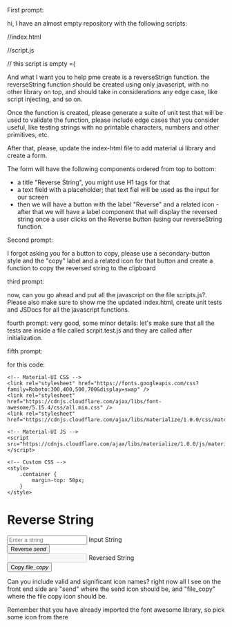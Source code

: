First prompt:

hi, I have an almost empty repository with the following scripts:

//index.html
<!DOCTYPE html>
<html lang="en">
<head>
    <meta charset="UTF-8">
    <meta name="viewport" content="width=device-width, initial-scale=1.0">
    <title>Reverse String</title>    
</head>
<body>
<script src="script.js"></script>
</body>
</html>

//script.js

// this script is empty =(

And what I want you to help pme create is a reverseStrign function.
the reverseString function should be created using only javascript, with no other library on top, and should take in considerations any edge case, like script injecting, and so on.

Once the function is created, please generate a suite of unit test that will be used to validate the function, please include edge cases that you consider useful, like testing strings with no printable characters, numbers and other primitives, etc.

After that, please, update the index-html file to add material ui library and create a form.

The form will have the following components ordered from top to bottom:
- a title "Reverse String", you might use H1 tags for that
- a text field with a placeholder; that text fiel will be used as the input for our screen
- then we will have a button with the label "Reverse" and a related icon
-after that we will have a label component that will display the reversed string once a user clicks on the Reverse button (using our reverseString function.


Second prompt:

I forgot asking you for a button to copy, please use a secondary-button style and the "copy" label and a related icon for that button and create a function to copy the reversed string to the clipboard

third prompt:

now, can you go ahead and put all the javascript on the file scripts.js?. Please also make sure to show me the updated index.html, create unit tests and JSDocs for all the javascript functions.


fourth prompt:
very good, some minor details:  let's make sure that all the tests are inside a file called scrpit.test.js and they are called after initialization.

fifth prompt:

for this code:

<!DOCTYPE html>
<html lang="en">
<head>
    <meta charset="UTF-8">
    <meta name="viewport" content="width=device-width, initial-scale=1.0">
    <title>Reverse String</title>    

    <!-- Material-UI CSS -->
    <link rel="stylesheet" href="https://fonts.googleapis.com/css?family=Roboto:300,400,500,700&display=swap" />
    <link rel="stylesheet" href="https://cdnjs.cloudflare.com/ajax/libs/font-awesome/5.15.4/css/all.min.css" />
    <link rel="stylesheet" href="https://cdnjs.cloudflare.com/ajax/libs/materialize/1.0.0/css/materialize.min.css">

    <!-- Material-UI JS -->
    <script src="https://cdnjs.cloudflare.com/ajax/libs/materialize/1.0.0/js/materialize.min.js"></script>

    <!-- Custom CSS -->
    <style>
        .container {
            margin-top: 50px;
        }
    </style>
</head>
<body>
<div class="container">
    <h1>Reverse String</h1>
    <div class="row">
        <form class="col s12">
            <div class="row">
                <div class="input-field col s6">
                    <input id="inputText" type="text" class="validate" placeholder="Enter a string">
                    <label for="inputText">Input String</label>
                </div>
            </div>
            <div class="row">
                <button id="reverseBtn" class="btn waves-effect waves-light" type="button" onclick="reverseString()">Reverse
                    <i class="material-icons right">send</i>
                </button>
            </div>
            <div class="row">
                <div class="input-field col s6">
                    <input id="outputText" type="text" class="validate" disabled>
                    <label for="outputText">Reversed String</label>
                </div>
            </div>
            <div class="row">
                <button id="copyBtn" class="btn waves-effect waves-light secondary-button" type="button" onclick="copyToClipboard()">Copy
                    <i class="material-icons right">file_copy</i>
                </button>
            </div>
        </form>
    </div>
</div>

<script src="script.js"></script>
<script src="script.test.js"></script>
</body>
</html>

Can you include valid and significant icon names? right now all I see on the front end side are "send" where the send icon should be, and "file_copy" where the file copy icon should be.

Remember that you have already imported the font awesome library, so pick some icon from there